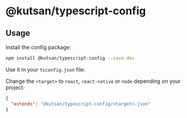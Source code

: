 # @kutsan/typescript-config

## Usage

Install the config package:

```sh
npm install @kutsan/typescript-config --save-dev
```

Use it in your `tsconfig.json` file:

Change the `<target>` to `react`, `react-native` or `node` depending on your project:

```json
{
  "extends": "@kutsan/typescript-config/<target>.json"
}
```
